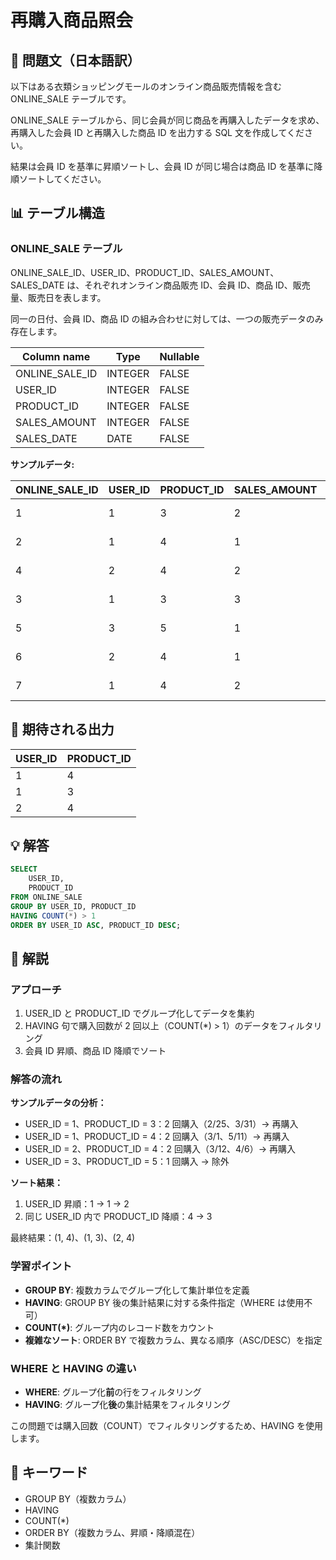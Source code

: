 # 再購入商品照会

## 📖 問題文（日本語訳）

以下はある衣類ショッピングモールのオンライン商品販売情報を含む ONLINE_SALE テーブルです。

ONLINE_SALE テーブルから、同じ会員が同じ商品を再購入したデータを求め、再購入した会員 ID と再購入した商品 ID を出力する SQL 文を作成してください。

結果は会員 ID を基準に昇順ソートし、会員 ID が同じ場合は商品 ID を基準に降順ソートしてください。

## 📊 テーブル構造

### ONLINE_SALE テーブル

ONLINE_SALE_ID、USER_ID、PRODUCT_ID、SALES_AMOUNT、SALES_DATE は、それぞれオンライン商品販売 ID、会員 ID、商品 ID、販売量、販売日を表します。

同一の日付、会員 ID、商品 ID の組み合わせに対しては、一つの販売データのみ存在します。

| Column name    | Type    | Nullable |
| -------------- | ------- | -------- |
| ONLINE_SALE_ID | INTEGER | FALSE    |
| USER_ID        | INTEGER | FALSE    |
| PRODUCT_ID     | INTEGER | FALSE    |
| SALES_AMOUNT   | INTEGER | FALSE    |
| SALES_DATE     | DATE    | FALSE    |

**サンプルデータ:**

| ONLINE_SALE_ID | USER_ID | PRODUCT_ID | SALES_AMOUNT | SALES_DATE |
| -------------- | ------- | ---------- | ------------ | ---------- |
| 1              | 1       | 3          | 2            | 2022-02-25 |
| 2              | 1       | 4          | 1            | 2022-03-01 |
| 4              | 2       | 4          | 2            | 2022-03-12 |
| 3              | 1       | 3          | 3            | 2022-03-31 |
| 5              | 3       | 5          | 1            | 2022-04-03 |
| 6              | 2       | 4          | 1            | 2022-04-06 |
| 7              | 1       | 4          | 2            | 2022-05-11 |

## 🎯 期待される出力

| USER_ID | PRODUCT_ID |
| ------- | ---------- |
| 1       | 4          |
| 1       | 3          |
| 2       | 4          |

## 💡 解答

```sql
SELECT
    USER_ID,
    PRODUCT_ID
FROM ONLINE_SALE
GROUP BY USER_ID, PRODUCT_ID
HAVING COUNT(*) > 1
ORDER BY USER_ID ASC, PRODUCT_ID DESC;
```

## 📝 解説

### アプローチ

1. USER_ID と PRODUCT_ID でグループ化してデータを集約
2. HAVING 句で購入回数が 2 回以上（COUNT(\*) > 1）のデータをフィルタリング
3. 会員 ID 昇順、商品 ID 降順でソート

### 解答の流れ

**サンプルデータの分析：**

- USER_ID = 1、PRODUCT_ID = 3：2 回購入（2/25、3/31）→ 再購入
- USER_ID = 1、PRODUCT_ID = 4：2 回購入（3/1、5/11）→ 再購入
- USER_ID = 2、PRODUCT_ID = 4：2 回購入（3/12、4/6）→ 再購入
- USER_ID = 3、PRODUCT_ID = 5：1 回購入 → 除外

**ソート結果：**

1. USER_ID 昇順：1 → 1 → 2
2. 同じ USER_ID 内で PRODUCT_ID 降順：4 → 3

最終結果：(1, 4)、(1, 3)、(2, 4)

### 学習ポイント

- **GROUP BY**: 複数カラムでグループ化して集計単位を定義
- **HAVING**: GROUP BY 後の集計結果に対する条件指定（WHERE は使用不可）
- **COUNT(\*)**: グループ内のレコード数をカウント
- **複雑なソート**: ORDER BY で複数カラム、異なる順序（ASC/DESC）を指定

### WHERE と HAVING の違い

- **WHERE**: グループ化**前**の行をフィルタリング
- **HAVING**: グループ化**後**の集計結果をフィルタリング

この問題では購入回数（COUNT）でフィルタリングするため、HAVING を使用します。

## 🔑 キーワード

- GROUP BY（複数カラム）
- HAVING
- COUNT(\*)
- ORDER BY（複数カラム、昇順・降順混在）
- 集計関数
